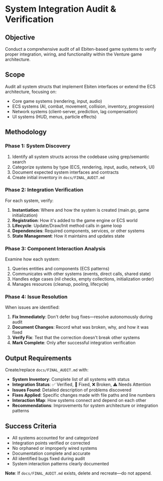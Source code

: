 # System Integration Audit & Verification

## Objective
Conduct a comprehensive audit of all Ebiten-based game systems to verify proper integration, wiring, and functionality within the Venture game architecture.

## Scope
Audit all system structs that implement Ebiten interfaces or extend the ECS architecture, focusing on:
- Core game systems (rendering, input, audio)
- ECS systems (AI, combat, movement, collision, inventory, progression)
- Network systems (client-server, prediction, lag compensation)
- UI systems (HUD, menus, particle effects)

## Methodology

### Phase 1: System Discovery
1. Identify all system structs across the codebase using grep/semantic search
2. Categorize systems by type (ECS, rendering, input, audio, network, UI)
3. Document expected system interfaces and contracts
4. Create initial inventory in `docs/FINAL_AUDIT.md`

### Phase 2: Integration Verification
For each system, verify:
1. **Instantiation**: Where and how the system is created (main.go, game initialization)
2. **Registration**: How it's added to the game engine or ECS world
3. **Lifecycle**: Update/Draw/Init method calls in game loop
4. **Dependencies**: Required components, services, or other systems
5. **State Management**: How it maintains and updates state

### Phase 3: Component Interaction Analysis
Examine how each system:
1. Queries entities and components (ECS patterns)
2. Communicates with other systems (events, direct calls, shared state)
3. Handles edge cases (nil checks, empty collections, initialization order)
4. Manages resources (cleanup, pooling, lifecycle)

### Phase 4: Issue Resolution
When issues are identified:
1. **Fix Immediately**: Don't defer bug fixes—resolve autonomously during audit
2. **Document Changes**: Record what was broken, why, and how it was fixed
3. **Verify Fix**: Test that the correction doesn't break other systems
4. **Mark Complete**: Only after successful integration verification

## Output Requirements

Create/replace `docs/FINAL_AUDIT.md` with:
- **System Inventory**: Complete list of all systems with status
- **Integration Status**: ✅ Verified, 🔧 Fixed, ❌ Broken, ⚠️ Needs Attention
- **Issues Found**: Detailed description of problems discovered
- **Fixes Applied**: Specific changes made with file paths and line numbers
- **Interaction Map**: How systems connect and depend on each other
- **Recommendations**: Improvements for system architecture or integration patterns

## Success Criteria
- All systems accounted for and categorized
- Integration points verified or corrected
- No orphaned or improperly wired systems
- Documentation complete and accurate
- All identified bugs fixed during audit
- System interaction patterns clearly documented

**Note**: If `docs/FINAL_AUDIT.md` exists, delete and recreate—do not append.